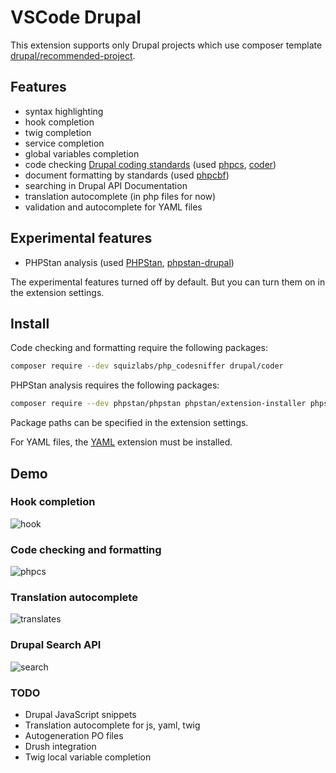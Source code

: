# VSCode Drupal

This extension supports only Drupal projects which use composer template [drupal/recommended-project](https://github.com/drupal/recommended-project).

## Features
- syntax highlighting
- hook completion
- twig completion
- service completion
- global variables completion
- code checking [Drupal coding standards](https://www.drupal.org/docs/develop/standards) (used [phpcs](https://github.com/squizlabs/PHP_CodeSniffer), [coder](https://www.drupal.org/project/coder))
- document formatting by standards (used [phpcbf](https://github.com/squizlabs/PHP_CodeSniffer))
- searching in Drupal API Documentation
- translation autocomplete (in php files for now)
- validation and autocomplete for YAML files

## Experimental features
- PHPStan analysis (used [PHPStan](https://phpstan.org/), [phpstan-drupal](https://github.com/mglaman/phpstan-drupal))

The experimental features turned off by default. But you can turn them on in the extension settings.

## Install

Code checking and formatting require the following packages:

```bash
composer require --dev squizlabs/php_codesniffer drupal/coder
```

PHPStan analysis requires the following packages:

```bash
composer require --dev phpstan/phpstan phpstan/extension-installer phpstan/phpstan-deprecation-rules mglaman/phpstan-drupal
```

Package paths can be specified in the extension settings.

For YAML files, the [YAML](https://marketplace.visualstudio.com/items?itemName=redhat.vscode-yaml) extension must be installed.

## Demo

### Hook completion
![hook](https://user-images.githubusercontent.com/11972062/221161428-f869742f-1060-40a3-8ab7-483e8cf65a89.gif)

### Code checking and formatting
![phpcs](https://user-images.githubusercontent.com/11972062/221161739-cabcd4b5-800d-4d5b-8071-9324bf2bcc08.gif)

### Translation autocomplete
![translates](https://user-images.githubusercontent.com/11972062/221161829-1e1deaf4-873c-4325-b937-2206b83af349.gif)

### Drupal Search API
![search](https://user-images.githubusercontent.com/11972062/221161916-4b470ae6-49ce-4093-a3b4-8299de2f342a.gif)

### TODO
- Drupal JavaScript snippets
- Translation autocomplete for js, yaml, twig
- Autogeneration PO files
- Drush integration
- Twig local variable completion
